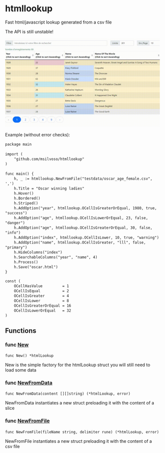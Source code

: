 # htmllookup
Fast html/javascript lookup generated from a csv file

The API is still unstable!

![Example](htmllookup.gif)

Example (without error checks):
```golang
package main

import (
	"github.com/msilvoso/htmllookup"
)

func main() {
	h, _ := htmllookup.NewFromFile("testdata/oscar_age_female.csv", ',')
	h.Title = "Oscar winning ladies"
	h.Hover()
	h.Bordered()
	h.Striped()
	h.AddOption("year", htmllookup.OCellIsGreaterOrEqual, 1980, true, "success")
	h.AddOption("age", htmllookup.OCellIsLowerOrEqual, 23, false, "danger")
	h.AddOption("age", htmllookup.OCellIsGreaterOrEqual, 30, false, "info")
	h.AddOption("index", htmllookup.OCellIsLower, 10, true, "warning")
	h.AddOption("name", htmllookup.OCellIsGreater, "lll", false, "primary")
	h.HideColumns("index")
	h.SearchableColumns("year", "name", 4)
	h.Process()
	h.Save("oscar.html")
}
```

```golang
const (
    OCellHasValue         = 1
    OCellIsEqual          = 2
    OCellIsGreater        = 4
    OCellIsLower          = 8
    OCellIsGreaterOrEqual = 16
    OCellIsLowerOrEqual   = 32
)
```

## Functions

### func [New](/htmllookup.go#L43)

`func New() *htmlLookup`

New is the simple factory for the htmlLookup struct
you will still need to load some data

### func [NewFromData](/htmllookup.go#L50)

`func NewFromData(content [][]string) (*htmlLookup, error)`

NewFromData instantiates a new struct preloading it with the content of a slice

### func [NewFromFile](/htmllookup.go#L61)

`func NewFromFile(fileName string, delimiter rune) (*htmlLookup, error)`

NewFromFile instantiates a new struct preloading it with the content of a csv file


